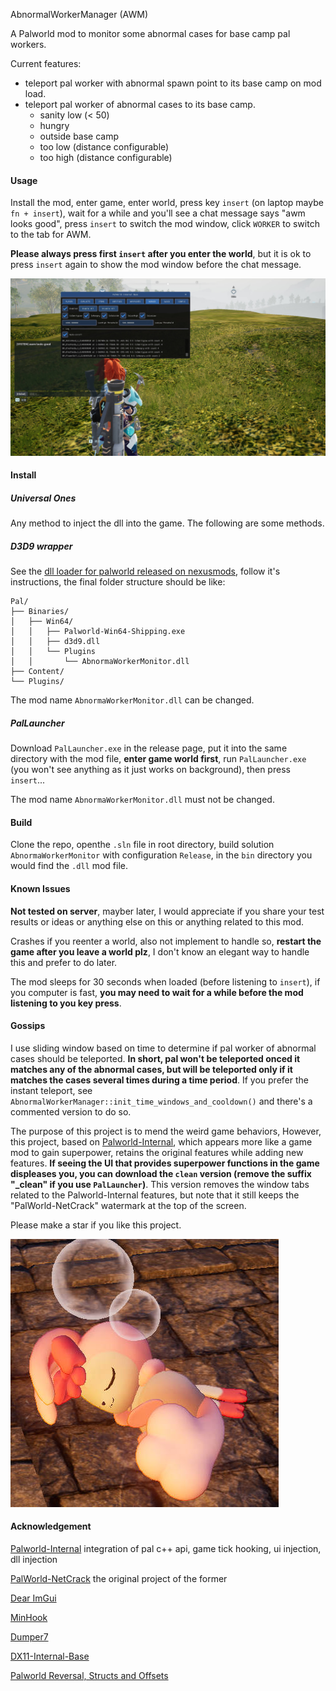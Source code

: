 AbnormalWorkerManager (AWM)

A Palworld mod to monitor some abnormal cases for base camp pal workers.

Current features:

- teleport pal worker with abnormal spawn point to its base camp on mod load.
- teleport pal worker of abnormal cases to its base camp.
  - sanity low (< 50)
  - hungry
  - outside base camp
  - too low (distance configurable)
  - too high (distance configurable)

#### Usage

Install the mod, enter game, enter world, press key `insert` (on laptop maybe `fn + insert`), wait for a while and you'll see a chat message says "awm looks good", press `insert` to switch the mod window, click `WORKER` to switch to the tab for AWM.

**Please always press first `insert` after you enter the world**, but it is ok to press `insert` again to show the mod window before the chat message.

![example](images/example.jpg)

#### Install

##### Universal Ones

Any method to inject the dll into the game. The following are some methods.

##### D3D9 wrapper

See the [dll loader for palworld released on nexusmods](https://www.nexusmods.com/palworld/mods/372), follow it's instructions, the final folder structure should be like:

```
Pal/
├── Binaries/
│   ├── Win64/
│   │   ├── Palworld-Win64-Shipping.exe
│   │   ├── d3d9.dll
│   │   └── Plugins
│   │       └── AbnormaWorkerMonitor.dll
├── Content/
└── Plugins/
```

The mod name `AbnormaWorkerMonitor.dll` can be changed.

##### PalLauncher

Download `PalLauncher.exe` in the release page, put it into the same directory with the mod file, **enter game world first**, run `PalLauncher.exe` (you won't see anything as it just works on background), then press `insert`...

The mod name `AbnormaWorkerMonitor.dll` must not be changed.

#### Build

Clone the repo, openthe `.sln` file in root directory, build solution `AbnormaWorkerMonitor` with configuration `Release`, in the `bin` directory you would find the `.dll` mod file.

#### Known Issues

**Not tested on server**, mayber later, I would appreciate if you share your test results or ideas or anything else on this or anything related to this mod.

Crashes if you reenter a world, also not implement to handle so, **restart the game after you leave a world plz**, I don't know an elegant way to handle this and prefer to do later.

The mod sleeps for 30 seconds when loaded (before listening to `insert`), if you computer is fast, **you may need to wait for a while before the mod listening to you key press**.

#### Gossips

I use sliding window based on time to determine if pal worker of abnormal cases should be teleported. **In short, pal won't be teleported onced it matches any of the abnormal cases, but will be teleported only if it matches the cases several times during a time period**. If you prefer the instant teleport, see `AbnormalWorkerManager::init_time_windows_and_cooldown()` and there's a commented version to do so.

The purpose of this project is to mend the weird game behaviors, However, this project, based on [Palworld-Internal](https://github.com/NightFyre/Palworld-Internal), which appears more like a game mod to gain superpower, retains the original features while adding new features. **If seeing the UI that provides superpower functions in the game displeases you, you can download the `clean` version (remove the suffix "_clean" if you use `PalLauncher`)**. This version removes the window tabs related to the Palworld-Internal features, but note that it still keeps the "PalWorld-NetCrack" watermark at the top of the screen.

Please make a star if you like this project.

![keaidinie](images/keaidinie.jpg)

#### Acknowledgement

[Palworld-Internal](https://github.com/NightFyre/Palworld-Internal) integration of pal c++ api, game tick hooking, ui injection, dll injection

[PalWorld-NetCrack](https://github.com/Chaos192/PalWorld-NetCrack) the original project of the former

[Dear ImGui](https://github.com/ocornut/imgui)

[MinHook](https://github.com/TsudaKageyu/minhook)

[Dumper7](https://github.com/Encryqed/Dumper-7)

[DX11-Internal-Base](https://github.com/NightFyre/DX11-ImGui-Internal-Hook)

[Palworld Reversal, Structs and Offsets](https://www.unknowncheats.me/forum/palworld/620076-palworld-reversal-structs-offsets.html)
